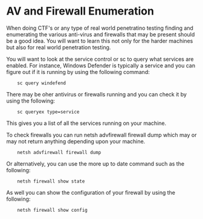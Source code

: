 # AV and Firewall Enumeration

When doing CTF's or any type of real world penetratino testing finding and enumerating the various anti-virus and firewalls that may be present should be a good idea. You will want to learn this not only for the harder machines but also for real world penetration testing.

You will want to look at the service control or sc to query what services are enabled. For instance, Windows Defender is typically a service and you can figure out if it is running by using the following command:
```
    sc query windefend
```
There may be oher antivirus or firewalls running and you can check it by using the following:
```
    sc queryex type=service
```
This gives you a list of all the services running on your machine.

To check firewalls you can run netsh advfirewall firewall dump which may or may not return anything depending upon your machine.
```
    netsh advfirewall firewall dump
```
Or alternatively, you can use the more up to date command such as the following:
```
    netsh firewall show state
```
As well you can show the configuration of your firewall by using the following:
```
    netsh firewall show config
```

